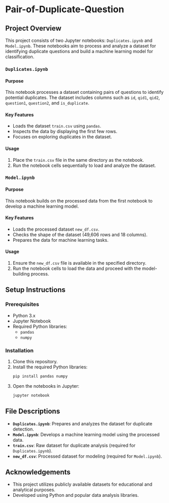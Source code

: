 # Pair-of-Duplicate-Question
## Project Overview
This project consists of two Jupyter notebooks: `Duplicates.ipynb` and `Model.ipynb`. These notebooks aim to process and analyze a dataset for identifying duplicate questions and build a machine learning model for classification.

### `Duplicates.ipynb`
#### Purpose
This notebook processes a dataset containing pairs of questions to identify potential duplicates. The dataset includes columns such as `id`, `qid1`, `qid2`, `question1`, `question2`, and `is_duplicate`.

#### Key Features
- Loads the dataset `train.csv` using `pandas`.
- Inspects the data by displaying the first few rows.
- Focuses on exploring duplicates in the dataset.

#### Usage
1. Place the `train.csv` file in the same directory as the notebook.
2. Run the notebook cells sequentially to load and analyze the dataset.

### `Model.ipynb`
#### Purpose
This notebook builds on the processed data from the first notebook to develop a machine learning model.

#### Key Features
- Loads the processed dataset `new_df.csv`.
- Checks the shape of the dataset (49,606 rows and 18 columns).
- Prepares the data for machine learning tasks.

#### Usage
1. Ensure the `new_df.csv` file is available in the specified directory.
2. Run the notebook cells to load the data and proceed with the model-building process.

## Setup Instructions

### Prerequisites
- Python 3.x
- Jupyter Notebook
- Required Python libraries:
  - `pandas`
  - `numpy`

### Installation
1. Clone this repository.
2. Install the required Python libraries:
   ```bash
   pip install pandas numpy
   ```
3. Open the notebooks in Jupyter:
   ```bash
   jupyter notebook
   ```

## File Descriptions
- **`Duplicates.ipynb`**: Prepares and analyzes the dataset for duplicate detection.
- **`Model.ipynb`**: Develops a machine learning model using the processed data.
- **`train.csv`**: Raw dataset for duplicate analysis (required for `Duplicates.ipynb`).
- **`new_df.csv`**: Processed dataset for modeling (required for `Model.ipynb`).

## Acknowledgements
- This project utilizes publicly available datasets for educational and analytical purposes.
- Developed using Python and popular data analysis libraries.

